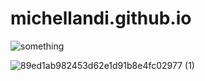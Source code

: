 # **michellandi.github.io**
<picture>
 <source media="(prefers-color-scheme: dark)" srcset="YOUR-DARKMODE-IMAGE">
 <source media="(prefers-color-scheme: light)" srcset="YOUR-LIGHTMODE-IMAGE">
 <img alt="something" src="![89ed1ab982453d62e1d91b8e4fc02977 (1)](https://github.com/michellandi/michellandi.github.io/assets/100609077/3af94e7a-1ea9-4fb6-a495-25fcb964c0c9)">
</picture>

![89ed1ab982453d62e1d91b8e4fc02977 (1)](https://github.com/michellandi/michellandi.github.io/assets/100609077/3af94e7a-1ea9-4fb6-a495-25fcb964c0c9)
